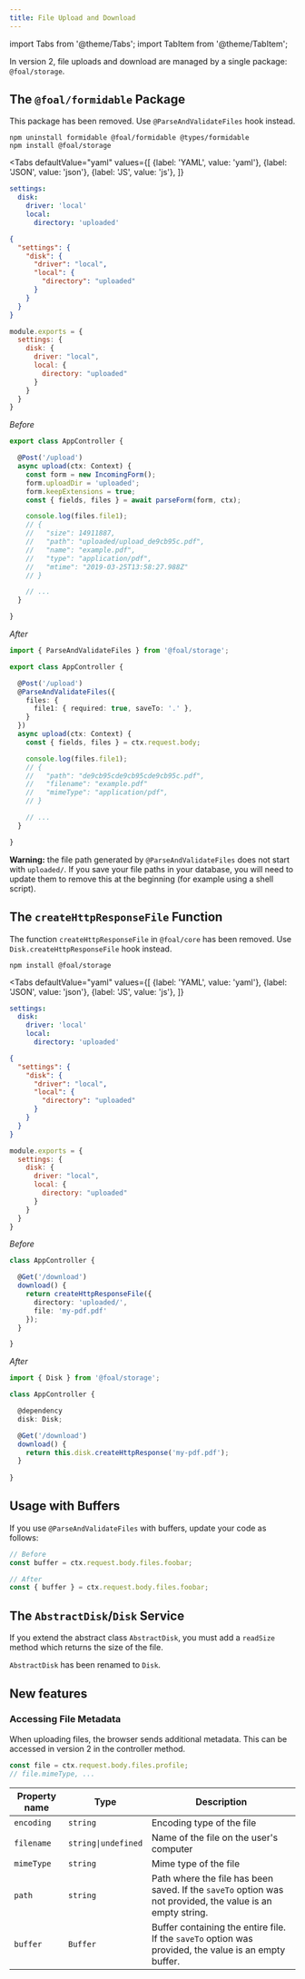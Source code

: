 ```yaml
---
title: File Upload and Download
---
```


import Tabs from '@theme/Tabs';
import TabItem from '@theme/TabItem';

In version 2, file uploads and download are managed by a single package: `@foal/storage`.

## The `@foal/formidable` Package

This package has been removed. Use `@ParseAndValidateFiles` hook instead.

```
npm uninstall formidable @foal/formidable @types/formidable
npm install @foal/storage
```


<Tabs
  defaultValue="yaml"
  values={[
    {label: 'YAML', value: 'yaml'},
    {label: 'JSON', value: 'json'},
    {label: 'JS', value: 'js'},
  ]}
>
<TabItem value="yaml">

```yaml
settings:
  disk:
    driver: 'local'
    local:
      directory: 'uploaded'
```

</TabItem>
<TabItem value="json">

```json
{
  "settings": {
    "disk": {
      "driver": "local",
      "local": {
        "directory": "uploaded"
      }
    }
  }
}
```

</TabItem>
<TabItem value="js">

```javascript
module.exports = {
  settings: {
    disk: {
      driver: "local",
      local: {
        directory: "uploaded"
      }
    }
  }
}
```

</TabItem>
</Tabs>

*Before*
```typescript
export class AppController {

  @Post('/upload')
  async upload(ctx: Context) {
    const form = new IncomingForm();
    form.uploadDir = 'uploaded';
    form.keepExtensions = true;
    const { fields, files } = await parseForm(form, ctx);

    console.log(files.file1);
    // {
    //   "size": 14911887,
    //   "path": "uploaded/upload_de9cb95c.pdf",
    //   "name": "example.pdf",
    //   "type": "application/pdf",
    //   "mtime": "2019-03-25T13:58:27.988Z"
    // }

    // ...
  }

}

```

*After*
```typescript
import { ParseAndValidateFiles } from '@foal/storage';

export class AppController {

  @Post('/upload')
  @ParseAndValidateFiles({
    files: {
      file1: { required: true, saveTo: '.' },
    }
  })
  async upload(ctx: Context) {
    const { fields, files } = ctx.request.body;

    console.log(files.file1);
    // {
    //   "path": "de9cb95cde9cb95cde9cb95c.pdf",
    //   "filename": "example.pdf"
    //   "mimeType": "application/pdf",
    // }

    // ...
  }

}

```

**Warning:** the file path generated by `@ParseAndValidateFiles` does not start with `uploaded/`. If you save your file paths in your database, you will need to update them to remove this at the beginning (for example using a shell script).

## The `createHttpResponseFile` Function

The function `createHttpResponseFile` in `@foal/core` has been removed. Use `Disk.createHttpResponseFile` hook instead.

```
npm install @foal/storage
```


<Tabs
  defaultValue="yaml"
  values={[
    {label: 'YAML', value: 'yaml'},
    {label: 'JSON', value: 'json'},
    {label: 'JS', value: 'js'},
  ]}
>
<TabItem value="yaml">

```yaml
settings:
  disk:
    driver: 'local'
    local:
      directory: 'uploaded'
```

</TabItem>
<TabItem value="json">

```json
{
  "settings": {
    "disk": {
      "driver": "local",
      "local": {
        "directory": "uploaded"
      }
    }
  }
}
```

</TabItem>
<TabItem value="js">

```javascript
module.exports = {
  settings: {
    disk: {
      driver: "local",
      local: {
        directory: "uploaded"
      }
    }
  }
}
```

</TabItem>
</Tabs>

*Before*
```typescript
class AppController {

  @Get('/download')
  download() {
    return createHttpResponseFile({
      directory: 'uploaded/',
      file: 'my-pdf.pdf'
    });
  }

}
```

*After*
```typescript
import { Disk } from '@foal/storage';

class AppController {

  @dependency
  disk: Disk;

  @Get('/download')
  download() {
    return this.disk.createHttpResponse('my-pdf.pdf');
  }
  
} 
```

## Usage with Buffers

If you use `@ParseAndValidateFiles` with buffers, update your code as follows:

```typescript
// Before
const buffer = ctx.request.body.files.foobar;

// After
const { buffer } = ctx.request.body.files.foobar;
```

## The `AbstractDisk`/`Disk` Service

If you extend the abstract class `AbstractDisk`, you must add a `readSize` method which returns the size of the file.

`AbstractDisk` has been renamed to `Disk`.

## New features

###  Accessing File Metadata 

When uploading files, the browser sends additional metadata. This can be accessed in version 2 in the controller method.

```typescript
const file = ctx.request.body.files.profile;
// file.mimeType, ...
```

| Property name | Type | Description |
| --- | --- | --- |
| `encoding` | `string` | Encoding type of the file |
| `filename` | `string\|undefined` | Name of the file on the user's computer |
| `mimeType` | `string` | Mime type of the file |
| `path` | `string` | Path where the file has been saved. If the `saveTo` option was not provided, the value is an empty string. |
| `buffer` | `Buffer` | Buffer containing the entire file. If the `saveTo` option was provided, the value is an empty buffer. |
